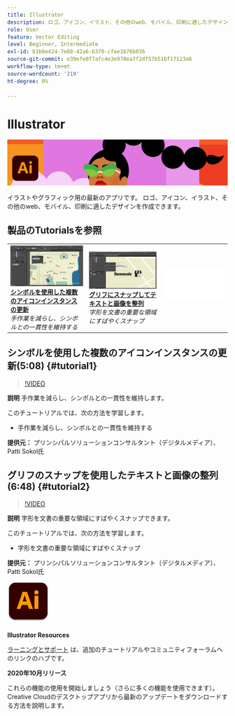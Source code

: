 ```yaml
---
title: Illustrator
description: ロゴ、アイコン、イラスト、その他のweb、モバイル、印刷に適したデザインを作成
role: User
feature: Vector Editing
level: Beginner, Intermediate
exl-id: b1b8e424-7e08-42a6-b370-cfee1b76b036
source-git-commit: e39efe0f7afc4e3e970ea7f2df57b51bf17123a6
workflow-type: tm+mt
source-wordcount: '219'
ht-degree: 0%

---
```


# Illustrator

![チュートリアルのヒーロー画像](../assets/Illustrator.jpg)

イラストやグラフィック用の最新のアプリです。 ロゴ、アイコン、イラスト、その他のweb、モバイル、印刷に適したデザインを作成できます。

## 製品のTutorialsを参照

<table style="table-layout:fixed">
<tr>
 <td>
   <a href="illustrator.md#tutorial1">
      <img alt="シンボルを使用した複数のアイコンインスタンスの更新" src="../assets/Illustrator_symbols_sokol_thumbnail.jpg" />
   </a>
    <div>
   <a href="illustrator.md#tutorial1"><strong>シンボルを使用した複数のアイコンインスタンスの更新</strong></a>
    </div>
    <em>手作業を減らし、シンボルとの一貫性を維持する</em>
    <br>
  </td>
  <td>
    <a href="illustrator.md#tutorial2">
        <img alt="グリフにスナップしてテキストと画像を整列" src="../assets/illustrator_glyphAlign_sokol_thumbnail.jpg" />
    </a>
    <div>
    <a href="illustrator.md#tutorial2"><strong>グリフにスナップしてテキストと画像を整列</strong></a>
    </div>
    <em>字形を文書の重要な領域にすばやくスナップ</em>
    <br>
  </td>
  <td>
    <img alt="スペーサー" src="../assets/Whitespacer.png" />
    <div>
    <br>
  </td>
</tr>
</table>

## シンボルを使用した複数のアイコンインスタンスの更新(5:08) {#tutorial1}

>[!VIDEO](https://video.tv.adobe.com/v/326816?hidetitle=true)

**説明**
手作業を減らし、シンボルとの一貫性を維持します。

このチュートリアルでは、次の方法を学習します。
* 手作業を減らし、シンボルとの一貫性を維持する

**提供元：**
プリンシパルソリューションコンサルタント（デジタルメディア）、Patti Sokol氏

## グリフのスナップを使用したテキストと画像の整列(6:48) {#tutorial2}

>[!VIDEO](https://video.tv.adobe.com/v/326817?hidetitle=true)

**説明**
字形を文書の重要な領域にすばやくスナップできます。

このチュートリアルでは、次の方法を学習します。
* 字形を文書の重要な領域にすばやくスナップ

**提供元：**
プリンシパルソリューションコンサルタント（デジタルメディア）、Patti Sokol氏

![Illustratorロゴ](../assets/ai_appicon_96.png)

**Illustrator Resources**

[ラーニングとサポート](https://helpx.adobe.com/support/illustrator.html) は、追加のチュートリアルやコミュニティフォーラムへのリンクのハブです。

**2020年10月リリース**

これらの機能の使用を開始しましょう（さらに多くの機能を使用できます）。 Creative Cloudのデスクトップアプリから最新のアップデートをダウンロードする方法を説明します。
